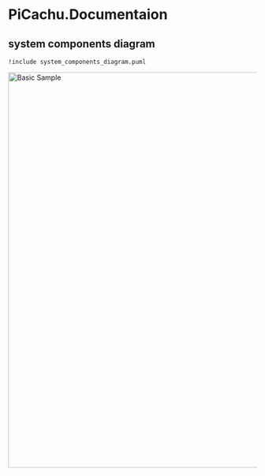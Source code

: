 # PiCachu.Documentaion
## system components diagram


```plantuml
!include system_components_diagram.puml
```

<img alt="Basic Sample" height="800" src="http://www.plantuml.com/plantuml/png/ZLRDRY8v4BxdARme1v0oHBkPqqgH9actCf78X8MmFn8ICjqLw8tRPcrt4WxxxkCs1hjTEEA0XClrVVLJvQh-fZILkgaPkVkwo1dKmBKw-wNY1MjA86kjD-htoqj9tuUhIg-RPQD05e9hepSiH7svOPIt-2zAbwnQNjvz_J9kHRF7qMLDbGPfH8ixWw0L1pdS6DspxmzPlfW-vvFywVcVSTuVd9tTbAKp_qnN_Tv_3JJGko3dozMTO49Uzvw1ijx5-LB84gIJBHajNdk360mVnPhoLHS_1Nel0RZXK6kwWUk9Q7W9vQtucBRd_W3nS6WaPGiE-bt8rmvRHkNhb54Dzv9kiGSbrNH9LTU3HoYhfhQeMzR0YS4eBIIDOXbLgxNsvjD44s2M1DuCNKkXuKDttFcp4Wpq1ChsbbKS4hUcH8SYzcSF5wGtUp2GdlqDWhkRSNjvC_Qt8VIFjgvzQsCAygqgm4gCcfNDkPFEkPMtUBq6ehPAGqriiwev9tej0OXj4dDy4P80BTQa5YMmEVzrQCaimvp_DinheIl1tVbg-BJy5mfjZ__ll3pNTAN8DN5z5tgSBVlJAwCqlRAgNltwK9f1HpkxDJhPxO9kAeHmVO4XY_RUukm_3oGO6IKp0qQtO4gjvNQVJ2URSoiDakb-90xOauR5mNNvl20s_-fGWCVs61J0ddq1x34im7NyuZfDDm7ZgzAvUzm6vYHpxcHXX2v0FmiwNDQqibbHsUXl0tbqhXzadWjJUIQSVGDD5U1JrZXOrJ3jgx0x-p8u6jGDBh8CDCZQI4ih3UBpDwWhK4_4t3TAYQAYRIdLdZUKfHbnbuKu7sOenS6UqYKpNXbZ75J0wcKd9t02XP0bJjzUVdAeZjRxXQX3xqwdFvi0MsHs4kycRjwE-1_mFkVZjT32C47r1cK7xlQ0Gy_w5ZaxeEVyePsbjSt_dCys9TMVCcGx1lmoYSjjgpJQATaXEdwQFhTNYhu1sRH-EYNdItQBm8WSBmyK_9Ic8hUaat369HXPfJJmm9DP1BBntESsd7qahMAabdgFBk5MENYMART7T6iyE4w6t3UEE43udfBABYT7NsH4W5A33NbmD6G7QTMELqxli1Ix3M2kNU_XH4SZNN0YeLqqlehO_AbWrur84Sr_rC17D19BWmIs4eibMiuahCBaE0O91mdjLCMEquQUVEhoyKbFaaKvzUa4c1CUa2j6j5Un2TpYhjrYQ6W-yinzxjpmSlUX4taNkNQStdL_r1MBIQo7rfLtP3zRtEKd0p53QpF1Z3AJ0dUyz8FIsdwHeZRn-JM4yObjIIv851jMn16wBiPMK8J-RSHR1u7tzN0xDBNTeuG546mSgoVpOnXiBbnQLvGnaDlTHbMaAarcbbkYH2CBs4cDi2MSVd_wQp7Ax_CVMV-5CcNY-0QyR6hs4m00" title="Basic Sample" width="800"/>